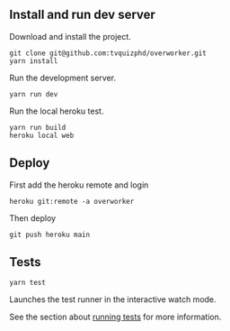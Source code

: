 ## Install and run dev server

Download and install the project.
```
git clone git@github.com:tvquizphd/overworker.git
yarn install
```

Run the development server.
```
yarn run dev
```

Run the local heroku test.
```
yarn run build
heroku local web
```

## Deploy

First add the heroku remote and login
```
heroku git:remote -a overworker
```

Then deploy
```
git push heroku main
```

## Tests

```
yarn test
```

Launches the test runner in the interactive watch mode.


See the section about [running tests](https://facebook.github.io/create-react-app/docs/running-tests) for more information.
